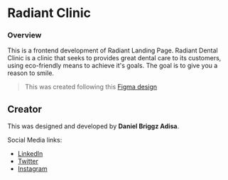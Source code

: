 # Radiant Clinic

### Overview
This is a frontend development of Radiant Landing Page.
Radiant Dental Clinic is a clinic that seeks to provides great dental care to its customers, using eco-friendly means to achieve it's goals. 
The goal is to give you a reason to smile.

> This was created following this [Figma design]()

## Creator
This was designed and developed by **Daniel Briggz Adisa**.

Social Media links:
- [LinkedIn](https://linkedin.com/danieladisa)
- [Twitter](https://twitter.com/danielBriggz)
- [Instagram](https://instagram.com/danielbriggz)
